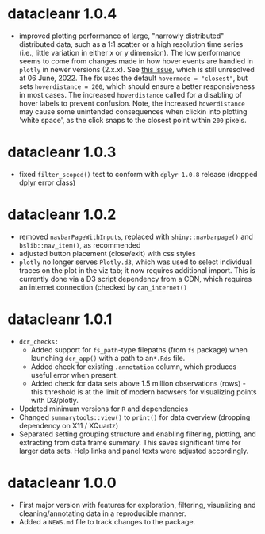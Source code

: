 # datacleanr 1.0.4

* improved plotting performance of large, "narrowly distributed" distributed data, such as a 1:1 scatter or a high resolution time series (i.e., little variation in either x or y dimension). 
The low performance seems to come from changes made in how hover events are handled in `plotly` in newer versions (2.x.x). See [this issue](https://github.com/plotly/plotly.js/issues/5790#issuecomment-1067844436), which is still unresolved at 06 June, 2022. 
The fix uses the default `hovermode = "closest"`, but sets `hoverdistance = 200`, which should ensure a better responsiveness in most cases.
The increased `hoverdistance` called for a disabling of hover labels to prevent confusion.
Note, the increased `hoverdistance` may cause some unintended consequences when clickin into plotting 'white space', as the click snaps to the closest point within `200` pixels.

# datacleanr 1.0.3

* fixed `filter_scoped()` test to conform with `dplyr 1.0.8` release (dropped dplyr error class)

# datacleanr 1.0.2

* removed `navbarPageWithInputs`, replaced with `shiny::navbarpage()` and `bslib::nav_item()`, as recommended
* adjusted button placement (close/exit) with css styles 
* `plotly` no longer serves `Plotly.d3`, which was used to select individual traces on the plot in the viz tab; it now requires additional import. This is currently done via a D3 script dependency from a CDN, which requires an internet connection (checked by `can_internet()`


# datacleanr 1.0.1

* `dcr_checks:`  
  - Added support for `fs_path`-type filepaths (from `fs` package) when launching `dcr_app()` with a path to an`*.Rds` file.
  - Added check for existing `.annotation` column, which produces useful error when present.  
  - Added check for data sets above 1.5 million observations (rows) - this threshold is at the limit of modern browsers for visualizing points with D3/plotly.
* Updated minimum versions for `R` and dependencies
* Changed `summarytools::view()` to `print()` for data overview (dropping dependency on X11 / XQuartz)
* Separated setting grouping structure and enabling filtering, plotting, and extracting from data frame summary.
This saves significant time for larger data sets.
Help links and panel texts were adjusted accordingly.


# datacleanr 1.0.0

* First major version with features for exploration, filtering, visualizing and cleaning/annotating data in a reproducible manner.
* Added a `NEWS.md` file to track changes to the package.
